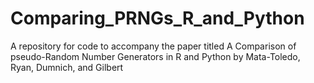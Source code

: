 # Comparing_PRNGs_R_and_Python
A repository for code to accompany the paper titled A Comparison of pseudo-Random Number Generators in R and Python by Mata-Toledo, Ryan, Dumnich, and Gilbert
